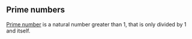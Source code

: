 ## Prime numbers

[Prime number](https://en.wikipedia.org/wiki/Prime_number) is a natural number greater than 1,
that is only divided by 1 and itself.